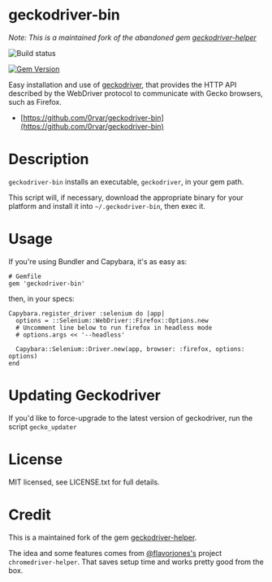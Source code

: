 # geckodriver-bin

*Note: This is a maintained fork of the abandoned gem [geckodriver-helper](https://github.com/DevicoSolutions/geckodriver-helper)*

![Build status](https://github.com/0rvar/geckodriver-bin/workflows/Tests/badge.svg)

[![Gem Version](https://badge.fury.io/rb/geckodriver-bin.svg)](https://badge.fury.io/rb/geckodriver-bin)

Easy installation and use of [geckodriver](https://github.com/mozilla/geckodriver), that provides the HTTP API 
described by the WebDriver protocol to communicate with Gecko browsers, such as Firefox.

* [https://github.com/0rvar/geckodriver-bin](https://github.com/0rvar/geckodriver-bin)


# Description

`geckodriver-bin` installs an executable, `geckodriver`, in your
gem path.

This script will, if necessary, download the appropriate binary for
your platform and install it into `~/.geckodriver-bin`, then exec
it.

# Usage

If you're using Bundler and Capybara, it's as easy as:

    # Gemfile
    gem 'geckodriver-bin'

then, in your specs:

    Capybara.register_driver :selenium do |app|
      options = ::Selenium::WebDriver::Firefox::Options.new
      # Uncomment line below to run firefox in headless mode
      # options.args << '--headless'

      Capybara::Selenium::Driver.new(app, browser: :firefox, options: options)
    end



# Updating Geckodriver

If you'd like to force-upgrade to the latest version of geckodriver,
run the script `gecko_updater`


# License

MIT licensed, see LICENSE.txt for full details.


# Credit

This is a maintained fork of the gem [geckodriver-helper](https://github.com/DevicoSolutions/geckodriver-helper).

The idea and some features comes from [@flavorjones's](https://github.com/flavorjones) project
`chromedriver-helper`. That saves setup time and works pretty good from the box.

